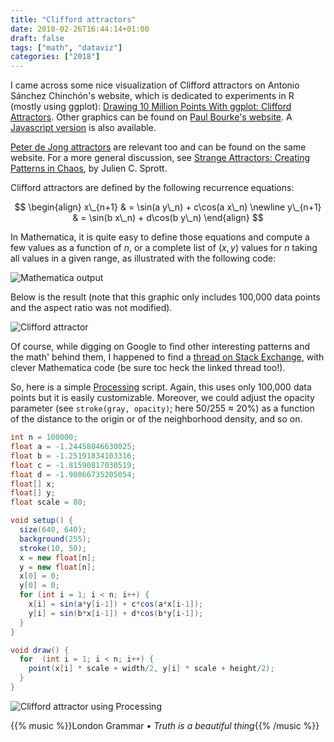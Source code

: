 ```yaml
---
title: "Clifford attractors"
date: 2018-02-26T16:44:14+01:00
draft: false
tags: ["math", "dataviz"]
categories: ["2018"]
---
```



I came across some nice visualization of Clifford attractors on Antonio Sánchez Chinchón's website, which is dedicated to experiments in R (mostly using ggplot): [Drawing 10 Million Points With ggplot: Clifford Attractors](https://fronkonstin.com/2017/11/07/drawing-10-million-points-with-ggplot-clifford-attractors/). Other graphics can be found on [Paul Bourke's website](http://paulbourke.net/fractals/clifford/). A [Javascript version](https://bl.ocks.org/gunn/87401cb547cc2ee5b5ec) is also available.

[Peter de Jong attractors](http://paulbourke.net/fractals//peterdejong/) are relevant too and can be found on the same website. For a more general discussion, see [Strange Attractors: Creating Patterns in Chaos](http://sprott.physics.wisc.edu/sa.htm), by Julien C. Sprott.

Clifford attractors are defined by the following recurrence equations:

$$
\begin{align}
x\_{n+1} & = \sin(a y\_n) + c\cos(a x\_n) \newline
y\_{n+1} & = \sin(b x\_n) + d\cos(b y\_n)
\end{align}
$$

In Mathematica, it is quite easy to define those equations and compute a few values as a function of $n$, or a complete list of $(x,y)$ values for $n$ taking all values in a given range, as illustrated with the following code:

![Mathematica output](/img/math-clifford.png)

Below is the result (note that this graphic only includes 100,000 data points and the aspect ratio was not modified).

![Clifford attractor](/img/clifford.png)

Of course, while digging on Google to find other interesting patterns and the math' behind them, I happened to find a [thread on Stack Exchange](https://mathematica.stackexchange.com/questions/159668/drawing-clifford-attractors-in-mathematica), with clever Mathematica code (be sure toc heck the linked thread too!).

So, here is a simple [Processing](http://www.processing.org) script. Again, this uses only 100,000 data points but it is easily customizable. Moreover, we could adjust the opacity parameter (see `stroke(gray, opacity)`; here 50/255 ≈ 20%) as a function of the distance to the origin or of the neighborhood density, and so on.

```java
int n = 100000;
float a = -1.24458046630025;
float b = -1.25191834103316;
float c = -1.81590817030519;
float d = -1.90866735205054;
float[] x;
float[] y;
float scale = 80;

void setup() {
  size(640, 640);
  background(255);
  stroke(10, 50);
  x = new float[n];
  y = new float[n];
  x[0] = 0;
  y[0] = 0;
  for (int i = 1; i < n; i++) {
    x[i] = sin(a*y[i-1]) + c*cos(a*x[i-1]);
    y[i] = sin(b*x[i-1]) + d*cos(b*y[i-1]);
  }
} 

void draw() {
  for  (int i = 1; i < n; i++) {
    point(x[i] * scale + width/2, y[i] * scale + height/2);
  }
}
```

![Clifford attractor using Processing](/img/clifford02.png)

{{% music %}}London Grammar • *Truth is a beautiful thing*{{% /music %}}
